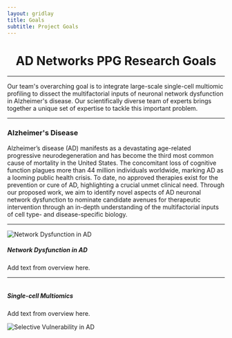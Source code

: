 ```yaml
---
layout: gridlay
title: Goals
subtitle: Project Goals
---
```


<div align="center">
	<h1>
		<strong>AD Networks PPG Research Goals</strong>
	</h1>
</div>
<hr>
<!-- The paddingtop and margin-top edits allow anchors to link properly. -->
<div class="container">
  <div class="jumbotron jumbotron-correct">
      <p>
        Our team's overarching goal is to integrate large-scale single-cell multiomic profiling to dissect the multifactorial inputs of neuronal network dysfunction in Alzheimer's disease. Our scientifically diverse team of experts brings together a unique set of expertise to tackle this important problem. 
      </p>
  </div>
</div>

<hr>

<div id="Alzheimer's Disease" class="col-sm-12">
        <h3>Alzheimer's Disease</h3>
        <p>
            Alzheimer’s disease (AD) manifests as a devastating age-related progressive neurodegeneration and has become the third most common cause of mortality in the United States. The concomitant loss of cognitive function plagues more than 44 million individuals worldwide, marking AD as a looming public health crisis. To date, no approved therapies exist for the prevention or cure of AD, highlighting a crucial unmet clinical need. Through our proposed work, we aim to identify novel aspects of AD neuronal network dysfunction to nominate candidate avenues for therapeutic intervention through an in-depth understanding of the multifactorial inputs of cell type- and disease-specific biology.
        </p>
</div>
<div id="break" class="col-sm-12">
    <hr>
</div>
<div id = "Network Dysfunction" class="row" style="padding-top: 60px; margin-top: -60px;">
    <div class="col-sm-4">
        <img src="/img/research/NetworkDysfunction.jpg" alt="Network Dysfunction in AD">
    </div>
    <div class="col-sm-8" style="text-align: justify">
        <h5>Network Dysfunction in AD</h5>
        <p>
            Add text from overview here.
        </p>
    </div>
</div>
<hr>
<div id = "Single-cell Multiomics" class="row" style="padding-top: 60px; margin-top: -60px;">
    <div class="col-sm-8" style="text-align: justify">
        <h5>Single-cell Multiomics</h5>
        <p>
            Add text from overview here.
        </p>
    </div>
    <div class="col-sm-4">
        <img src="/img/research/SingleCellMultiomics.jpg" alt="Selective Vulnerability in AD">
    </div>
</div>